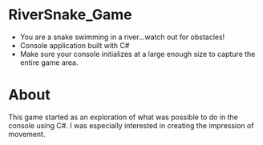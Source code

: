 # RiverSnake_Game
- You are a snake swimming in a river...watch out for obstacles! 
- Console application built with C#
- Make sure your console initializes at a large enough size to capture the entire game area.

# About
This game started as an exploration of what was possible to do in the console using C#. I was especially interested in creating the impression of movement.
